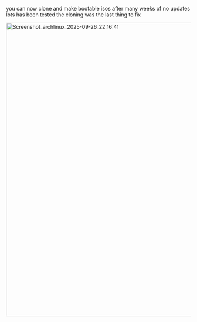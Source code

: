 you can now clone and make bootable isos after many weeks of no updates lots has been tested the cloning was the last thing to fix 

<img width="1280" height="800" alt="Screenshot_archlinux_2025-09-26_22:16:41" src="https://github.com/user-attachments/assets/8eb69452-e686-4aa9-8ae1-e8a7dbca4459" />
